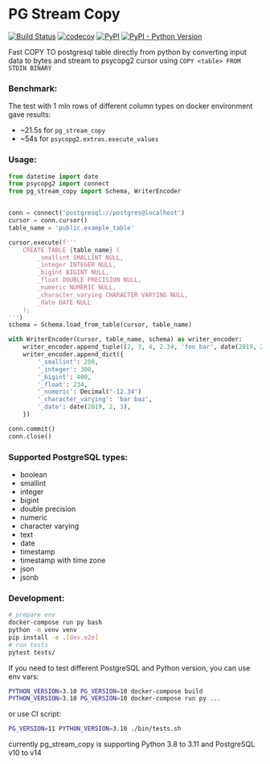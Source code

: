 # PG Stream Copy
[![Build Status](https://travis-ci.com/rtbhouse-apps/pg-stream-copy.svg?branch=master)](https://travis-ci.com/rtbhouse-apps/pg-stream-copy)
[![codecov](https://codecov.io/gh/rtbhouse-apps/pg-stream-copy/branch/master/graph/badge.svg)](https://codecov.io/gh/rtbhouse-apps/pg-stream-copy)
[![PyPI](https://img.shields.io/pypi/v/pg-stream-copy)](https://pypi.org/project/pg-stream-copy/)
[![PyPI - Python Version](https://img.shields.io/pypi/pyversions/pg-stream-copy)](https://pypi.org/project/pg-stream-copy/)

Fast COPY TO postgresql table directly from python by converting input data to bytes and stream to psycopg2 cursor using `COPY <table> FROM STDIN BINARY`

### Benchmark:
The test with 1 mln rows of different column types on docker environment gave results:
* ~21.5s for `pg_stream_copy`
* ~54s for `psycopg2.extras.execute_values`

### Usage:
```python
from datetime import date
from psycopg2 import connect
from pg_stream_copy import Schema, WriterEncoder


conn = connect('postgresql://postgres@localhost')
cursor = conn.cursor()
table_name = 'public.example_table'

cursor.execute(f'''
    CREATE TABLE {table_name} (
        _smallint SMALLINT NULL,
        _integer INTEGER NULL,
        _bigint BIGINT NULL,
        _float DOUBLE PRECISION NULL,
        _numeric NUMERIC NULL,
        _character_varying CHARACTER VARYING NULL,
        _date DATE NULL
    );
''')
schema = Schema.load_from_table(cursor, table_name)

with WriterEncoder(cursor, table_name, schema) as writer_encoder:
    writer_encoder.append_tuple((2, 3, 4, 2.34, 'foo bar', date(2019, 2, 1)))
    writer_encoder.append_dict({
        '_smallint': 200,
        '_integer': 300,
        '_bigint': 400,
        '_float': 234,
        '_numeric': Decimal("-12.34")
        '_character_varying': 'bar baz',
        '_date': date(2019, 2, 3),
    })

conn.commit()
conn.close()

```

### Supported PostgreSQL types:
* boolean
* smallint
* integer
* bigint
* double precision
* numeric
* character varying
* text
* date
* timestamp
* timestamp with time zone
* json
* jsonb


### Development:
```bash
# prepare env
docker-compose run py bash
python -m venv venv
pip install -e .[dev,e2e]
# run tests
pytest tests/
```
If you need to test different PostgreSQL and Python version, you can use env vars:
```bash
PYTHON_VERSION=3.10 PG_VERSION=10 docker-compose build
PYTHON_VERSION=3.10 PG_VERSION=10 docker-compose run py ...
```
or use CI script:
```bash
PG_VERSION=11 PYTHON_VERSION=3.10 ./bin/tests.sh
```
currently pg_stream_copy is supporting Python 3.8 to 3.11 and PostgreSQL v10 to v14
